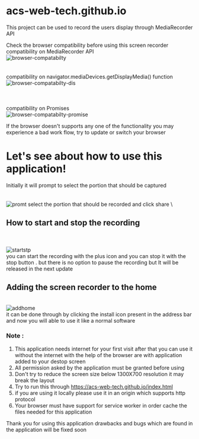 # acs-web-tech.github.io
This project can be used to record the users display through MediaRecorder API


Check the browser compatibility before using this screen recorder \
compatibility on MediaRecorder API \
![browser-compatabilty](https://user-images.githubusercontent.com/95969896/175827774-83939ed4-2c45-4384-8c61-85a222c5956e.PNG)
\
\
\
compatibility on navigator.mediaDevices.getDisplayMedia() function
![browser-compatabilty-dis](https://user-images.githubusercontent.com/95969896/175828153-5546db79-06c0-4f98-ad23-238e9db32cb0.PNG)  
\
\
\
compatibility on Promises \
![browser-compatabilty-promise](https://user-images.githubusercontent.com/95969896/175829236-46588f5c-af69-4114-8f0b-200fc9195801.PNG)

If the browser doesn't supports any one of the functionality you may experience a bad work flow, try to update or switch your browser

# Let's see about how to use this application!
Initially it will prompt to select the portion that should be captured
\
\
\
![promt](https://user-images.githubusercontent.com/95969896/175829696-17db09d3-3c70-4969-8d9a-c82eac1f3f1e.PNG)
select the portion that should be recorded and click share
\

## How to start and stop the recording 
\
\
![startstp](https://user-images.githubusercontent.com/95969896/175829878-7009c197-e7d8-4ecf-80f2-ee73b5052711.PNG)
\
you can start the recording with the plus icon and you can stop it with the stop button . but there is no option to pause the recording but It will be released in the next update


## Adding the screen recorder to the home
\
![addhome](https://user-images.githubusercontent.com/95969896/175830096-0df27f08-7a66-45be-818e-f1b53af12d4e.PNG)
\
it can be done through by clicking the install icon present in the address bar and now you will able to use it like a normal software


### Note :
1) This application needs internet for your first visit after that you can use it without the internet with the help of the browser are with application added to your destop screen
2) All permission asked by the application must be granted before using 
3) Don't try to reduce the screen size below 1300X700 resolution it may break the layout 
4) Try to run this through https://acs-web-tech.github.io/index.html
5) if you are using it locally please use it in an origin which supports http protocol
6) Your browser must have support for service worker in order cache the files needed for this application

Thank you for using this application drawbacks and bugs which are found in the application will be fixed soon 
